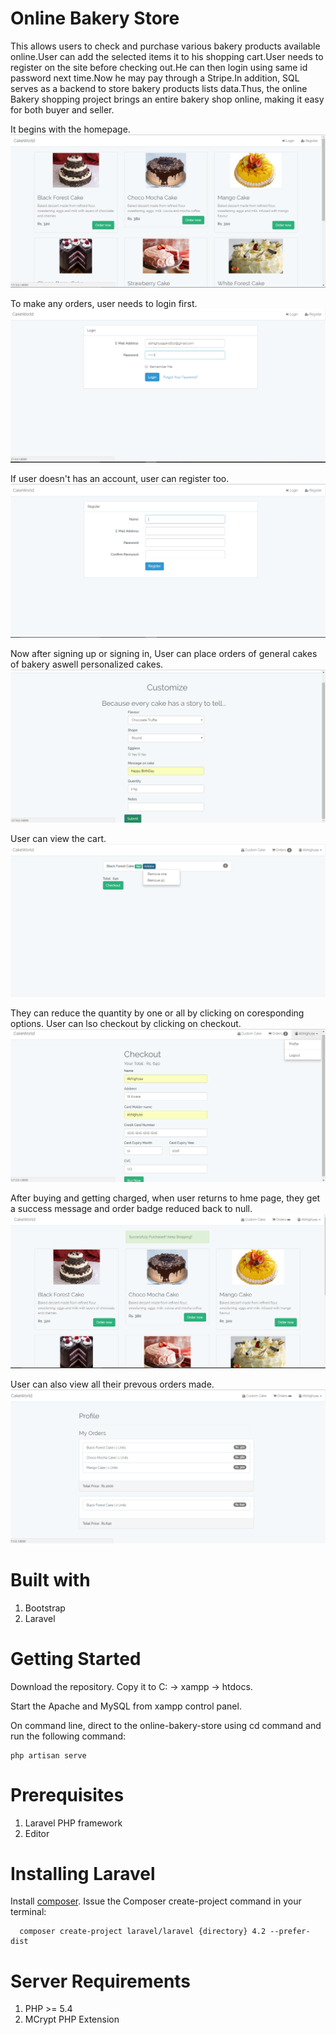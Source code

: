 # Online Bakery Store

This allows users to check and purchase various bakery products available online.User can add the selected items it to his shopping cart.User needs to register on the site before checking out.He can then login using same id password next time.Now he may pay through a Stripe.In addition, SQL serves as a backend to store bakery products lists data.Thus, the online Bakery shopping project brings an entire bakery shop online, making it easy for both buyer and seller.

It begins with the homepage.
![homepage](https://raw.githubusercontent.com/Abhighyaa/Online-bakery-store/master/homepage.PNG)

To make any orders, user needs to login first.
![login](https://raw.githubusercontent.com/Abhighyaa/Online-bakery-store/master/login.PNG)

If user doesn't has an account, user can register too.
![register](https://raw.githubusercontent.com/Abhighyaa/Online-bakery-store/master/register.PNG)

Now after signing up or signing in, User can place orders of general cakes of bakery aswell personalized cakes.
![customcake](https://raw.githubusercontent.com/Abhighyaa/Online-bakery-store/master/customcake.PNG)

User can view the cart.
![order](https://raw.githubusercontent.com/Abhighyaa/Online-bakery-store/master/orders.PNG)

They can reduce the quantity by one or all by clicking on coresponding options. User can lso checkout by clicking on checkout.
![checkout](https://raw.githubusercontent.com/Abhighyaa/Online-bakery-store/master/checkout.PNG)

After buying and getting charged, when user returns to hme page, they get a success message and order badge reduced back to null.
![successful](https://raw.githubusercontent.com/Abhighyaa/Online-bakery-store/master/successful_purchased_and_orderbadge_turned_to_null.PNG)

User can also view all their prevous orders made.
![profile](https://raw.githubusercontent.com/Abhighyaa/Online-bakery-store/master/profile.PNG)

# Built with

1. Bootstrap
2. Laravel

# Getting Started 

  
Download the repository. Copy it to  C: -> xampp -> htdocs.

Start the Apache and MySQL from xampp control panel.

On command line, direct to the online-bakery-store using cd command and run the following command:
  
    php artisan serve
           
           
# Prerequisites
1. Laravel PHP framework
2. Editor

# Installing Laravel

 Install [composer](https://getcomposer.org/).
 Issue the Composer create-project command in your terminal:
 
      composer create-project laravel/laravel {directory} 4.2 --prefer-dist

# Server Requirements

   1. PHP >= 5.4
   2. MCrypt PHP Extension
      
  
